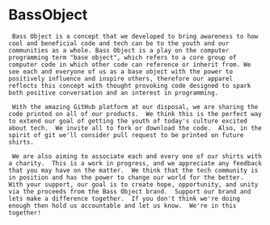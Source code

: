 # BassObject

     Bass Object is a concept that we developed to bring awareness to how cool and beneficial code and tech can be to the youth and our communities as a whole. Bass Object is a play on the computer programming term "base object", which refers to a core group of computer code in which other code can reference or inherit from. We see each and everyone of us as a base object with the power to positively influence and inspire others, therefore our apparel reflects this concept with thought provoking code designed to spark both positive conversation and an interest in programming. 
     
     With the amazing GitHub platform at our disposal, we are sharing the code printed on all of our products.  We think this is the perfect way to extend our goal of getting the youth of today's culture excited about tech.  We invite all to fork or download the code.  Also, in the spirit of git we'll consider pull request to be printed on future shirts.
     
     We are also aiming to associate each and every one of our shirts with a charity.  This is a work in progress, and we appreciate any feedback that you may have on the matter.  We think that the tech community is in position and has the power to change our world for the better.  With your support, our goal is to create hope, opportunity, and unity via the proceeds from the Bass Object brand.  Support our brand and lets make a difference together.  If you don't think we're doing enough then hold us accountable and let us know.  We're in this together!
